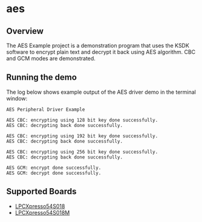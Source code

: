 # aes

## Overview

The AES Example project is a demonstration program that uses the KSDK software to encrypt plain text
and decrypt it back using AES algorithm. CBC and GCM modes are demonstrated.

## Running the demo
The log below shows example output of the AES driver demo in the terminal window:
~~~~~~~~~~~~~~~~~~~~~~~~~~~~~~~~~~~
AES Peripheral Driver Example

AES CBC: encrypting using 128 bit key done successfully.
AES CBC: decrypting back done successfully.

AES CBC: encrypting using 192 bit key done successfully.
AES CBC: decrypting back done successfully.

AES CBC: encrypting using 256 bit key done successfully.
AES CBC: decrypting back done successfully.

AES GCM: encrypt done successfully.
AES GCM: decrypt done successfully.

~~~~~~~~~~~~~~~~~~~~~~~~~~~~~~~~~~~

## Supported Boards
- [LPCXpresso54S018](../../_boards/lpcxpresso54s018/driver_examples/aes/example_board_readme.md)
- [LPCXpresso54S018M](../../_boards/lpcxpresso54s018m/driver_examples/aes/example_board_readme.md)
